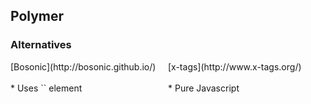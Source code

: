 ## Polymer
### Alternatives

<div style="float: left; width: 50%">
    [Bosonic](http://bosonic.github.io/)
    <br />
    <br />
    * Uses `<element>` element
</div>
<div style="float: left; width: 50%">
    [x-tags](http://www.x-tags.org/)
    <br />
    <br />
    * Pure Javascript
</div>